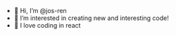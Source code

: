 - 👋 Hi, I’m @jos-ren
- 👀 I’m interested in creating new and interesting code!
- 🌱 I love coding in react
